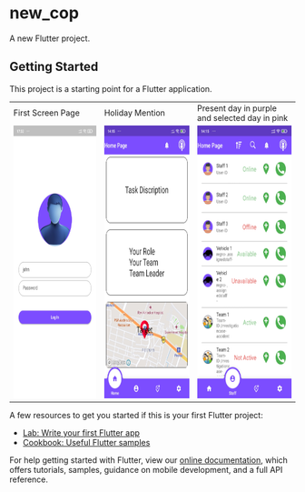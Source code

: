 # new_cop

A new Flutter project.

## Getting Started

This project is a starting point for a Flutter application.
<table>
  <tr>
    <td>First Screen Page</td>
     <td>Holiday Mention</td>
     <td>Present day in purple and selected day in pink</td>
  </tr>
  <tr>
    <td><img src="cop_app/1.jpg" width=270 height=480></td>
    <td><img src="cop_app/2.jpg" width=270 height=480></td>
    <td><img src="cop_app/3.jpg" width=270 height=480></td>
  </tr>
 </table>
        

A few resources to get you started if this is your first Flutter project:

- [Lab: Write your first Flutter app](https://flutter.dev/docs/get-started/codelab)
- [Cookbook: Useful Flutter samples](https://flutter.dev/docs/cookbook)

For help getting started with Flutter, view our
[online documentation](https://flutter.dev/docs), which offers tutorials,
samples, guidance on mobile development, and a full API reference.
